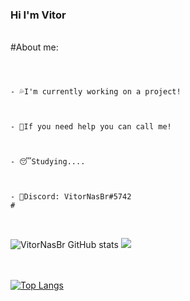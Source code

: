 ### Hi I'm Vitor

<br/>
#About me:
<br/>
<br/>


#
```
- 💦I'm currently working on a project!
 


- 👊If you need help you can call me!
 


- 😴Studying....



- 🧾Discord: VitorNasBr#5742
#
```
<br/>




![VitorNasBr GitHub stats](https://github-readme-stats.vercel.app/api?username=VitorNasBr&show_icons=true&theme=dark) 
<img src="https://discord.c99.nl/widget/theme-3/396468587398823938.png">

<br /><br /> 
[![Top Langs](https://github-readme-stats.vercel.app/api/top-langs/?username=VitorNasBr&langs_count=8&theme=dark)](https://github.com/anuraghazra/github-readme-stats)


